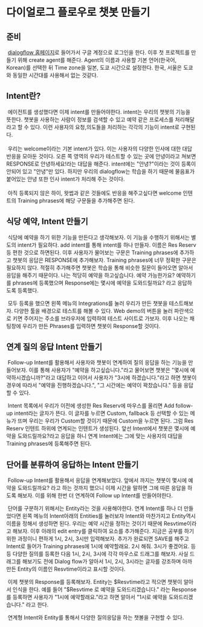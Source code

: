 <h1>다이얼로그 플로우로 챗봇 만들기</h1>
<h2>준비</h2>
<p> &nbsp;<a href="https://dialogflow.com/">dialogflow 홈페이지</a>로 들어가서 구글 계정으로 로그인을 한다.
    이후 첫 프로젝트를 만들기 위해 create agent를 해준다.
    Agent의 이름과 사용할 기본 언어(한국어, Korean)를 선택한 뒤 Time zone을 일본, 도쿄 시간으로 설정한다.
    한국, 서울은 도쿄와 동일한 시간대를 사용해서 없는 것같다.
</p>
<h2>Intent란?</h2>
<p> &nbsp;에이전트를 생성했다면 이제 intent를 만들어야한다. intent는 우리의 챗봇의 기능을 뜻한다.
    챗봇을 사용하는 사람이 정보를 검색할 수 있고 예약 같은 프로세스를 처리해달라고 할 수 있다.
    이런 사용자의 요청,의도들을 처리하는 각각의 기능이 intent로 구현된다.
    <br>
    <br>
     &nbsp;우리는 welcome이라는 기본 intent가 있다. 이는 사용자의 다양한 인사에 대한 대답 반응을 모아둔 것이다.
    오른 쪽 영역의 우리가 테스트할 수 있는 곳에 안녕이라고 쳐보면 RESPONSE로 안녕하세요!라는 대답을 해준다.
    intent에는 "안녕?"이라는 것이 등록이 안되어 있고 "안녕"만 있다. 하지만 우리의 dialogflow는 학습을 하기 때문에
    물음표가 붙어있는 안녕 또한 인사 intent가 처리해 주는 것이다.
    <br><br>
     &nbsp;아직 등록되지 않은 하이, 왓썹과 같은 것들에도 반응을 해주고싶다면
    welcome 인텐트의 Training phrases에 해당 구문들을 추가해주면 된다. 
</p>
<h2>식당 예약, Intent 만들기</h2>
<p>
     &nbsp;식당에 예약을 하기 위한 기능을 만든다고 생각해보자. 이 기능을 수행하기 위해서는 별도의 intent가 필요하다.
    add intent를 통해 intent를 하나 만들자. 이름은 Res Reserv 등 편한 것으로 하면된다.
    이후 사용자가 물어보는 구문은 Training phrases에 추가하고
    챗봇의 응답은 RESPONSE에 추가해보자.
    Training phrases에 너무 정확한 구문은 필요하지 않다.
    적절히 추가해주면 챗봇은 학습을 통해 비슷한 질문이 들어오면 알아서 응답을 해주기 때문이다.
    나는 적당히 예약을 하고싶습니다. 예약 가능한가요? 예약하기 를 phrases에 등록했으며
    Response에는 몇시에 예약을 도와드릴까요? 라고 응답하도록 등록했다.
</p>
<p>
     &nbsp;모두 등록을 했으면 왼쪽 메뉴의 Integrations를 눌러 우리가 만든 챗봇을 테스트해보자.
    다양한 툴을 배경으로 테스트를 해볼 수 있다. Web demo의 버튼을 눌러 파란색으로 키면
    주어지는 주소를 브라우저에 입력하여 테스트 사이트로 가보자.
    이후 나오는 채팅창에 우리가 만든 Phrases를 입력하면 챗봇이 Response할 것이다.
</p>
<h2>연계 질의 응답 Intent 만들기</h2>
<p>
     &nbsp;Follow-up Intent를 활용해서 사용자와 챗봇이 연계하여 질의 응답을 하는 기능을 만들어보자.
    이를 통해 사용자가 "예약을 하고싶습니다."라고 물어보면
    챗봇은 "몇시에 예약하시겠습니까?"라고 대답하고 이어서 사용자가 "3시에 하겠습니다."라고 하면
    챗봇이 경우에 따라서 "예약을 진행하겠습니다.", "그 시간에는 예약이 꽉찼습니다." 등을 응답할 수 있다.
</p>
<p>
     &nbsp;Intent 목록에서 우리가 이전에 생성한 Res Reserv에 마우스를 올리면 Add follow-up intent라는 글자가 뜬다.
    이 글자를 누르면 Custom, fallback 등 선택할 수 있는 메뉴가 뜨며 우리는 우리가 Custom할 것이기 때문에
    Custom을 누르면 된다. 그럼 Res Reserv 인텐트 하위에 연계되는 인텐트가 생성된다.
    앞선 Intent에서 챗봇은 몇시에 예약을 도와드릴까요?라고 응답을 하니
    연계 Intent에는 그에 맞는 사용자의 대답을 Training phrases에 등록해주면 된다.
</p>
<h2>단어를 분류하여 응답하는 Intent 만들기</h2>
<p>
     &nbsp;Follow-up Intent를 활용해서 응답을 연계해보았다. 앞에서 까지는 챗봇이 몇시에 예약을 도와드릴까요?
    라고 하는 것까지 했으니 이제 시간을 말하면 그에 따른 응답을 하도록 해보자.
    이를 위해 한번 더 연계하여 Follow up Intent를 만들어야한다.
</p>
<p>
     &nbsp;단어를 구분하기 위해서는 Entity라는 것을 사용해야한다. 연계 Intent를 하나 더 만들었다면 왼쪽 메뉴의 Intent아래의 Entities를 눌러보자
    Intent와 마찬가지고 Entity역시 이름을 정해서 생성하면 된다. 우리는 예약 시간을 정하는 것이기 때문에
    Resvtime이라고 해보자. 이후 아래의 edit entry를 클릭하여 요소를 추가해준다.
    지금은 공부를 하기위한 과정이니 편하게 1시, 2시, 3시만 입력해보자. 추가가 완료되면 SAVE를 해주고 Intent로 들어가
    Training phrases에 1시에 예약할래요. 2시 해줘. 3시가 좋겠어요. 등등 다양한 질의를 등록한 다음 
    1시, 2시, 3시에 각각 마우스로 드래그를 해보자. 사실 드래그를 해보기도 전에 Dialog flow가 알아서
    1시, 2시, 3시라는 글자를 강조하며 아까 만든 Entity의 이름인 Resvtime이라고 표시할 것이다.
</p>
<p>
     &nbsp;이제 챗봇의 Response를 등록해보자. Entity는 $Resvtime라고 적으면 챗봇이 알아서 인식을 한다.
    예를 들어 "$Resvtime 로 예약을 도와드리겠습니다." 라는 Response를 등록하면
    사용자가 "1시에 예약할래요."라고 하면 알아서 "1시로 예약을 도와드리겠습니다." 라고 한다.
</p>
<p>
     &nbsp;연계형 Intent와 Entity를 통해서 다양한 질의응답을 하는 챗볼을 구현할 수 있다.
</p>
